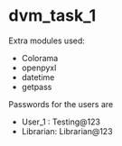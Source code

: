 # dvm_task_1
Extra modules used:
- Colorama
- openpyxl
- datetime
- getpass

Passwords for the users are
- User_1 : Testing@123
- Librarian: Librarian@123
